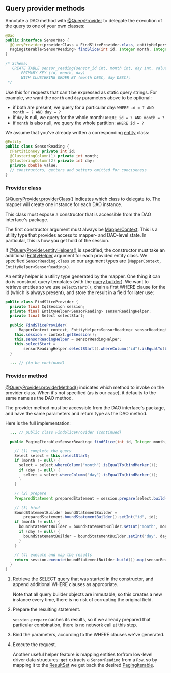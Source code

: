 <!--
Licensed to the Apache Software Foundation (ASF) under one
or more contributor license agreements.  See the NOTICE file
distributed with this work for additional information
regarding copyright ownership.  The ASF licenses this file
to you under the Apache License, Version 2.0 (the
"License"); you may not use this file except in compliance
with the License.  You may obtain a copy of the License at

  http://www.apache.org/licenses/LICENSE-2.0

Unless required by applicable law or agreed to in writing,
software distributed under the License is distributed on an
"AS IS" BASIS, WITHOUT WARRANTIES OR CONDITIONS OF ANY
KIND, either express or implied.  See the License for the
specific language governing permissions and limitations
under the License.
-->

## Query provider methods

Annotate a DAO method with [@QueryProvider] to delegate the execution of the query to one of your
own classes:

```java
@Dao
public interface SensorDao {
  @QueryProvider(providerClass = FindSliceProvider.class, entityHelpers = SensorReading.class)
  PagingIterable<SensorReading> findSlice(int id, Integer month, Integer day);
}

/* Schema:
   CREATE TABLE sensor_reading(sensor_id int, month int, day int, value double,
       PRIMARY KEY (id, month, day)
       WITH CLUSTERING ORDER BY (month DESC, day DESC);
 */
```

Use this for requests that can't be expressed as static query strings. For example, we want the
`month` and `day` parameters above to be optional:

* if both are present, we query for a particular day: `WHERE id = ? AND month = ? AND day = ?`
* if `day` is null, we query for the whole month: `WHERE id = ? AND month = ?`
* if `month` is also null, we query the whole partition: `WHERE id = ?`

We assume that you've already written a corresponding [entity](../../entities/) class:

```java
@Entity
public class SensorReading {
  @PartitionKey private int id;
  @ClusteringColumn(1) private int month;
  @ClusteringColumn(2) private int day;
  private double value;
  // constructors, getters and setters omitted for conciseness
}
```

### Provider class

[@QueryProvider.providerClass()][providerClass] indicates which class to delegate to. The mapper
will create one instance for each DAO instance.

This class must expose a constructor that is accessible from the DAO interface's package.

The first constructor argument must always be [MapperContext]. This is a utility type that
provides access to mapper- and DAO-level state. In particular, this is how you get hold of the
session.

If [@QueryProvider.entityHelpers()][entityHelpers] is specified, the constructor must take an
additional [EntityHelper] argument for each provided entity class. We specified
`SensorReading.class` so our argument types are `(MapperContext, EntityHelper<SensorReading>)`.

An entity helper is a utility type generated by the mapper. One thing it can do is construct query
templates (with the [query builder](../../../query_builder/)). We want to retrieve entities so we
use `selectStart()`, chain a first WHERE clause for the id (which is always present), and store the
result in a field for later use:

```java
public class FindSliceProvider {
  private final CqlSession session;
  private final EntityHelper<SensorReading> sensorReadingHelper;
  private final Select selectStart;

  public FindSliceProvider(
      MapperContext context, EntityHelper<SensorReading> sensorReadingHelper) {
    this.session = context.getSession();
    this.sensorReadingHelper = sensorReadingHelper;
    this.selectStart =
        sensorReadingHelper.selectStart().whereColumn("id").isEqualTo(bindMarker());
  }
  
  ... // (to be continued)
```
  
### Provider method

[@QueryProvider.providerMethod()][providerMethod] indicates which method to invoke on the provider
class. When it's not specified (as is our case), it defaults to the same name as the DAO method.

The provider method must be accessible from the DAO interface's package, and have the same
parameters and return type as the DAO method.

Here is the full implementation:

```java
  ... // public class FindSliceProvider (continued)
  
  public PagingIterable<SensorReading> findSlice(int id, Integer month, Integer day) {

    // (1) complete the query
    Select select = this.selectStart;
    if (month != null) {
      select = select.whereColumn("month").isEqualTo(bindMarker());
      if (day != null) {
        select = select.whereColumn("day").isEqualTo(bindMarker());
      }
    }
    
    // (2) prepare
    PreparedStatement preparedStatement = session.prepare(select.build());
    
    // (3) bind
    BoundStatementBuilder boundStatementBuilder =
        preparedStatement.boundStatementBuilder().setInt("id", id);
    if (month != null) {
      boundStatementBuilder = boundStatementBuilder.setInt("month", month);
      if (day != null) {
        boundStatementBuilder = boundStatementBuilder.setInt("day", day);
      }
    }
    
    // (4) execute and map the results
    return session.execute(boundStatementBuilder.build()).map(sensorReadingHelper::get);
  }
}
```

1. Retrieve the SELECT query that was started in the constructor, and append additional WHERE
   clauses as appropriate.
   
    Note that all query builder objects are immutable, so this creates a new instance every time,
    there is no risk of corrupting the original field.
    
2. Prepare the resulting statement.

    `session.prepare` caches its results, so if we already prepared that particular combination,
    there is no network call at this step.
   
3. Bind the parameters, according to the WHERE clauses we've generated.

4. Execute the request.

    Another useful helper feature is mapping entities to/from low-level driver data structures:
    `get` extracts a `SensorReading` from a `Row`, so by mapping it to the [ResultSet] we get back
     the desired [PagingIterable<SensorReading>][PagingIterable].


[@QueryProvider]: https://docs.datastax.com/en/drivers/java/4.6/com/datastax/oss/driver/api/mapper/annotations/QueryProvider.html
[providerClass]:  https://docs.datastax.com/en/drivers/java/4.6/com/datastax/oss/driver/api/mapper/annotations/QueryProvider.html#providerClass--
[entityHelpers]:  https://docs.datastax.com/en/drivers/java/4.6/com/datastax/oss/driver/api/mapper/annotations/QueryProvider.html#entityHelpers--
[providerMethod]: https://docs.datastax.com/en/drivers/java/4.6/com/datastax/oss/driver/api/mapper/annotations/QueryProvider.html#providerMethod--
[MapperContext]:  https://docs.datastax.com/en/drivers/java/4.6/com/datastax/oss/driver/api/mapper/MapperContext.html
[EntityHelper]:   https://docs.datastax.com/en/drivers/java/4.6/com/datastax/oss/driver/api/mapper/EntityHelper.html
[ResultSet]:      https://docs.datastax.com/en/drivers/java/4.6/com/datastax/oss/driver/api/core/cql/ResultSet.html
[PagingIterable]: https://docs.datastax.com/en/drivers/java/4.6/com/datastax/oss/driver/api/core/PagingIterable.html
